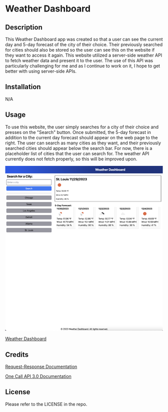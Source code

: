 # Weather Dashboard

## Description

This Weather Dashboard app was created so that a user can see the current day and 5-day forecast of the city of their choice. Their previously searched for cities should also be stored so the user can see this on the website if they want to access it again. This website utilized a server-side weather API to fetch weather data and present it to the user. The use of this API was particularly challenging for me and as I continue to work on it, I hope to get better with using server-side APIs.

## Installation

N/A

## Usage

To use this website, the user simply searches for a city of their choice and presses on the "Search" button. Once submitted, the 5-day forecast in addition to the current day forecast should appear on the web page to the right. The user can search as many cities as they want, and their previously searched cities should appear below the search bar. For now, there is a placeholder list of cities that the user can search for. The weather API currently does not fetch properly, so this will be improved upon.

![screenshot](./assets/images/Screenshot%202023-11-29%20at%202.55.51%20PM.png)

[Weather Dashboard](https://bycait27.github.io/weather-dashboard/)

## Credits

[Request-Response Documentation](https://coding-boot-camp.github.io/full-stack/apis/how-to-use-api-keys)

[One Call API 3.0 Documentation](https://openweathermap.org/api/one-call-3)

## License

Please refer to the LICENSE in the repo. 